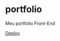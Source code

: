 # portfolio
 Meu portfolio Front-End

<a href="https://guidev25.github.io/portfolio-front-end/portfolio" target = "_blank">Deploy</a>
